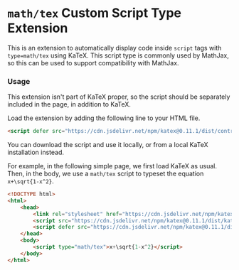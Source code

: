 # `math/tex` Custom Script Type Extension

This is an extension to automatically display code inside `script` tags with `type=math/tex` using KaTeX.
This script type is commonly used by MathJax, so this can be used to support compatibility with MathJax.

### Usage

This extension isn't part of KaTeX proper, so the script should be separately
included in the page, in addition to KaTeX.

Load the extension by adding the following line to your HTML file.

```html
<script defer src="https://cdn.jsdelivr.net/npm/katex@0.11.1/dist/contrib/mathtex-script-type.min.js" integrity="sha384-LJ2FmexL77rmGm6SIpxq7y+XA6bkLzGZEgCywzKOZG/ws4va9fUVu2neMjvc3zdv" crossorigin="anonymous"></script>
```
You can download the script and use it locally, or from a local KaTeX installation instead.

For example, in the following simple page, we first load KaTeX as usual.
Then, in the body, we use a `math/tex` script to typeset the equation `x+\sqrt{1-x^2}`.


```html
<!DOCTYPE html>
<html>
    <head>
        <link rel="stylesheet" href="https://cdn.jsdelivr.net/npm/katex@0.11.1/dist/katex.min.css" integrity="sha384-zB1R0rpPzHqg7Kpt0Aljp8JPLqbXI3bhnPWROx27a9N0Ll6ZP/+DiW/UqRcLbRjq" crossorigin="anonymous">
        <script src="https://cdn.jsdelivr.net/npm/katex@0.11.1/dist/katex.min.js" integrity="sha384-y23I5Q6l+B6vatafAwxRu/0oK/79VlbSz7Q9aiSZUvyWYIYsd+qj+o24G5ZU2zJz" crossorigin="anonymous"></script>
        <script defer src="https://cdn.jsdelivr.net/npm/katex@0.11.1/dist/contrib/mathtex-script-type.min.js" integrity="sha384-LJ2FmexL77rmGm6SIpxq7y+XA6bkLzGZEgCywzKOZG/ws4va9fUVu2neMjvc3zdv" crossorigin="anonymous"></script>
    </head>
    <body>
        <script type="math/tex">x+\sqrt{1-x^2}</script>
    </body>
</html>
```

<!-- TODO: uncomment when releasing a new version
ECMAScript module is also available:
```html
<script type="module" src="https://cdn.jsdelivr.net/npm/katex@0.11.1/dist/contrib/mathtex-script-type.mjs" integrity="sha384-qc7HqE4GHbr2H9R+C8mTSdJmkkZ9E1bkIRyRrxMsoj3dcbGjILzoXJGcBGGns1bk" crossorigin="anonymous"></script>
```` -->